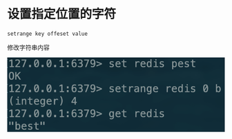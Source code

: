 # 设置指定位置的字符

```text
setrange key offeset value
```

修改字符串内容

![](../../.gitbook/assets/image%20%2871%29.png)

